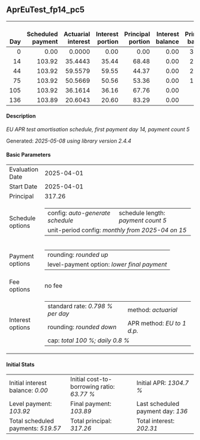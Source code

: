 <h2>AprEuTest_fp14_pc5</h2>
<table>
    <thead style="vertical-align: bottom;">
        <th style="text-align: right;">Day</th>
        <th style="text-align: right;">Scheduled payment</th>
        <th style="text-align: right;">Actuarial interest</th>
        <th style="text-align: right;">Interest portion</th>
        <th style="text-align: right;">Principal portion</th>
        <th style="text-align: right;">Interest balance</th>
        <th style="text-align: right;">Principal balance</th>
        <th style="text-align: right;">Total actuarial interest</th>
        <th style="text-align: right;">Total interest</th>
        <th style="text-align: right;">Total principal</th>
    </thead>
    <tr style="text-align: right;">
        <td class="ci00">0</td>
        <td class="ci01" style="white-space: nowrap;">0.00</td>
        <td class="ci02">0.0000</td>
        <td class="ci03">0.00</td>
        <td class="ci04">0.00</td>
        <td class="ci05">0.00</td>
        <td class="ci06">317.26</td>
        <td class="ci07">0.0000</td>
        <td class="ci08">0.00</td>
        <td class="ci09">0.00</td>
    </tr>
    <tr style="text-align: right;">
        <td class="ci00">14</td>
        <td class="ci01" style="white-space: nowrap;">103.92</td>
        <td class="ci02">35.4443</td>
        <td class="ci03">35.44</td>
        <td class="ci04">68.48</td>
        <td class="ci05">0.00</td>
        <td class="ci06">248.78</td>
        <td class="ci07">35.4443</td>
        <td class="ci08">35.44</td>
        <td class="ci09">68.48</td>
    </tr>
    <tr style="text-align: right;">
        <td class="ci00">44</td>
        <td class="ci01" style="white-space: nowrap;">103.92</td>
        <td class="ci02">59.5579</td>
        <td class="ci03">59.55</td>
        <td class="ci04">44.37</td>
        <td class="ci05">0.00</td>
        <td class="ci06">204.41</td>
        <td class="ci07">95.0022</td>
        <td class="ci08">94.99</td>
        <td class="ci09">112.85</td>
    </tr>
    <tr style="text-align: right;">
        <td class="ci00">75</td>
        <td class="ci01" style="white-space: nowrap;">103.92</td>
        <td class="ci02">50.5669</td>
        <td class="ci03">50.56</td>
        <td class="ci04">53.36</td>
        <td class="ci05">0.00</td>
        <td class="ci06">151.05</td>
        <td class="ci07">145.5692</td>
        <td class="ci08">145.55</td>
        <td class="ci09">166.21</td>
    </tr>
    <tr style="text-align: right;">
        <td class="ci00">105</td>
        <td class="ci01" style="white-space: nowrap;">103.92</td>
        <td class="ci02">36.1614</td>
        <td class="ci03">36.16</td>
        <td class="ci04">67.76</td>
        <td class="ci05">0.00</td>
        <td class="ci06">83.29</td>
        <td class="ci07">181.7305</td>
        <td class="ci08">181.71</td>
        <td class="ci09">233.97</td>
    </tr>
    <tr style="text-align: right;">
        <td class="ci00">136</td>
        <td class="ci01" style="white-space: nowrap;">103.89</td>
        <td class="ci02">20.6043</td>
        <td class="ci03">20.60</td>
        <td class="ci04">83.29</td>
        <td class="ci05">0.00</td>
        <td class="ci06">0.00</td>
        <td class="ci07">202.3348</td>
        <td class="ci08">202.31</td>
        <td class="ci09">317.26</td>
    </tr>
</table>
<h4>Description</h4>
<p><i>EU APR test amortisation schedule, first payment day 14, payment count 5</i></p>
<p>Generated: <i>2025-05-08 using library version 2.4.4</i></p>
<h4>Basic Parameters</h4>
<table>
    <tr>
        <td>Evaluation Date</td>
        <td>2025-04-01</td>
    </tr>
    <tr>
        <td>Start Date</td>
        <td>2025-04-01</td>
    </tr>
    <tr>
        <td>Principal</td>
        <td>317.26</td>
    </tr>
    <tr>
        <td>Schedule options</td>
        <td>
            <table>
                <tr>
                    <td>config: <i>auto-generate schedule</i></td>
                    <td>schedule length: <i><i>payment count</i> 5</i></td>
                </tr>
                <tr>
                    <td colspan="2" style="white-space: nowrap;">unit-period config: <i>monthly from 2025-04 on 15</i></td>
                </tr>
            </table>
        </td>
    </tr>
    <tr>
        <td>Payment options</td>
        <td>
            <table>
                <tr>
                    <td>rounding: <i>rounded up</i></td>
                </tr>
                <tr>
                    <td>level-payment option: <i>lower&nbsp;final&nbsp;payment</i></td>
                </tr>
            </table>
        </td>
    </tr>
    <tr>
        <td>Fee options</td>
        <td>no fee
        </td>
    </tr>
    <tr>
        <td>Interest options</td>
        <td>
            <table>
                <tr>
                    <td>standard rate: <i>0.798 % per day</i></td>
                    <td>method: <i>actuarial</i></td>
                </tr>
                <tr>
                    <td>rounding: <i>rounded down</i></td>
                    <td>APR method: <i>EU to 1 d.p.</i></td>
                </tr>
                <tr>
                    <td colspan="2">cap: <i>total 100 %; daily 0.8 %</td>
                </tr>
            </table>
        </td>
    </tr>
</table>
<h4>Initial Stats</h4>
<table>
    <tr>
        <td>Initial interest balance: <i>0.00</i></td>
        <td>Initial cost-to-borrowing ratio: <i>63.77 %</i></td>
        <td>Initial APR: <i>1304.7 %</i></td>
    </tr>
    <tr>
        <td>Level payment: <i>103.92</i></td>
        <td>Final payment: <i>103.89</i></td>
        <td>Last scheduled payment day: <i>136</i></td>
    </tr>
    <tr>
        <td>Total scheduled payments: <i>519.57</i></td>
        <td>Total principal: <i>317.26</i></td>
        <td>Total interest: <i>202.31</i></td>
    </tr>
</table>